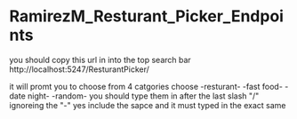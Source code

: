 # RamirezM_Resturant_Picker_Endpoints
you should copy this url in into the top search bar 
http://localhost:5247/ResturantPicker/

it will promt you to choose from 4 catgories
choose -resturant- -fast food- -date night- -random- 
you should type them in after the last slash "/" ignoreing the "-"
yes include the sapce and it must typed in the exact same
